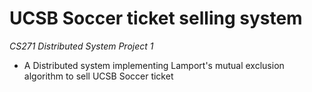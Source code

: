 # UCSB Soccer ticket selling system
*CS271 Distributed System Project 1*
* A Distributed system implementing Lamport's mutual exclusion algorithm to sell UCSB Soccer ticket
